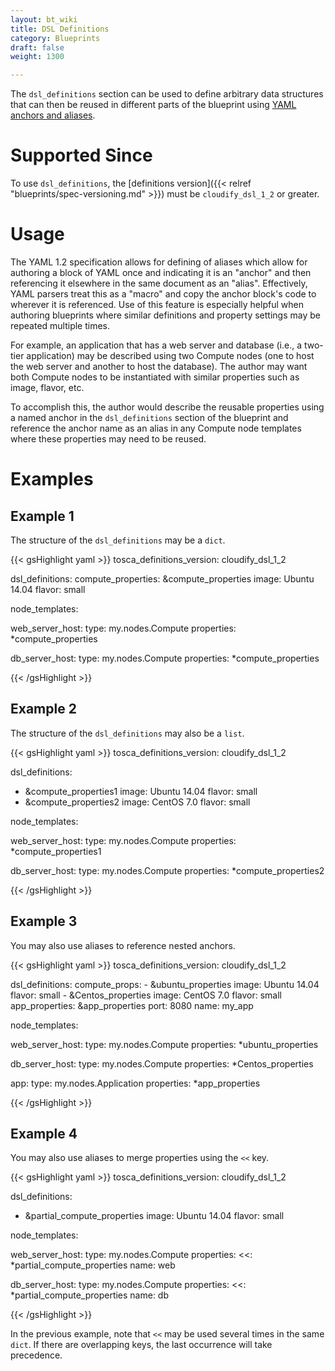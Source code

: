 ```yaml
---
layout: bt_wiki
title: DSL Definitions
category: Blueprints
draft: false
weight: 1300

---
```


The `dsl_definitions` section can be used to define arbitrary data structures that can then be reused in different parts of the blueprint using [YAML anchors and aliases](https://gist.github.com/ddlsmurf/1590434).

# Supported Since

To use `dsl_definitions`, the [definitions version]({{< relref "blueprints/spec-versioning.md" >}}) must be `cloudify_dsl_1_2` or greater.

# Usage

The YAML 1.2 specification allows for defining of aliases which allow for authoring a block of YAML once and indicating it is an "anchor" and then referencing it elsewhere in the same document as an "alias". Effectively, YAML parsers treat this as a "macro" and copy the anchor block's code to wherever it is referenced. Use of this feature is especially helpful when authoring blueprints where similar definitions and property settings may be repeated multiple times.

For example, an application that has a web server and database (i.e., a two-tier application) may be described using two Compute nodes (one to host the web server and another to host the database). The author may want both Compute nodes to be instantiated with similar properties such as image, flavor, etc.

To accomplish this, the author would describe the reusable properties using a named anchor in the `dsl_definitions` section of the blueprint and reference the anchor name as an alias in any Compute node templates where these properties may need to be reused.


# Examples

## Example 1

The structure of the `dsl_definitions` may be a `dict`.

{{< gsHighlight  yaml >}}
tosca_definitions_version: cloudify_dsl_1_2

dsl_definitions:
  compute_properties: &compute_properties
    image: Ubuntu 14.04
    flavor: small

node_templates:

  web_server_host:
    type: my.nodes.Compute
    properties: *compute_properties

  db_server_host:
    type: my.nodes.Compute
    properties: *compute_properties

{{< /gsHighlight >}}

## Example 2

The structure of the `dsl_definitions` may also be a `list`.

{{< gsHighlight  yaml >}}
tosca_definitions_version: cloudify_dsl_1_2

dsl_definitions:
  - &compute_properties1
    image: Ubuntu 14.04
    flavor: small
  - &compute_properties2
    image: CentOS 7.0
    flavor: small

node_templates:

  web_server_host:
    type: my.nodes.Compute
    properties: *compute_properties1

  db_server_host:
    type: my.nodes.Compute
    properties: *compute_properties2

{{< /gsHighlight >}}

## Example 3

You may also use aliases to reference nested anchors.

{{< gsHighlight  yaml >}}
tosca_definitions_version: cloudify_dsl_1_2

dsl_definitions:
  compute_props:
    - &ubuntu_properties
      image: Ubuntu 14.04
      flavor: small
    - &Centos_properties
      image: CentOS 7.0
      flavor: small
  app_properties: &app_properties
    port: 8080
    name: my_app


node_templates:

  web_server_host:
    type: my.nodes.Compute
    properties: *ubuntu_properties

  db_server_host:
    type: my.nodes.Compute
    properties: *Centos_properties

  app:
    type: my.nodes.Application
    properties: *app_properties

{{< /gsHighlight >}}


## Example 4

You may also use aliases to merge properties using the `<<` key.

{{< gsHighlight  yaml >}}
tosca_definitions_version: cloudify_dsl_1_2

dsl_definitions:
  - &partial_compute_properties
    image: Ubuntu 14.04
    flavor: small

node_templates:

  web_server_host:
    type: my.nodes.Compute
    properties:
      <<: *partial_compute_properties
      name: web

  db_server_host:
    type: my.nodes.Compute
    properties:
      <<: *partial_compute_properties
      name: db

{{< /gsHighlight >}}

In the previous example, note that `<<` may be used several times in the same `dict`. If there are overlapping keys, the last occurrence will take precedence.
